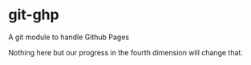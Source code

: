 # git-ghp
A git module to handle Github Pages

Nothing here but our progress in the fourth dimension will change that.
